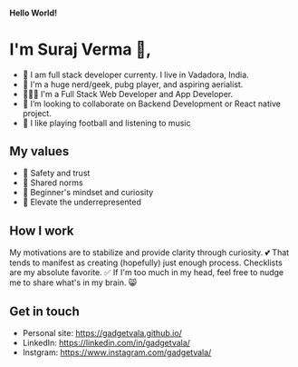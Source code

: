 #### Hello World! 
# I'm Suraj Verma  👋, 
- 👯 I am full stack developer currenty. I live in Vadadora, India.
- 🙌 I'm a huge nerd/geek, pubg player, and aspiring aerialist. 
 - 🙎🏾‍♂️ I'm a Full Stack Web Developer and App Developer.
 - 🔭 I’m looking to collaborate on Backend Development or React native project.
 - 🎸 I like playing football and listening to music

## My values
- 💖 Safety and trust<br>
- 🙌 Shared norms<br>
- 🍏 Beginner's mindset and curiosity<br>
- 🚀 Elevate the underrepresented

## How I work
My motivations are to stabilize and provide clarity through curiosity. 💕 That tends to manifest as creating (hopefully) just enough process. Checklists are my absolute favorite. ✅ If I'm too much in my head, feel free to nudge me to share what's in my brain. 😸

## Get in touch
- Personal site: https://gadgetvala.github.io/
- LinkedIn: https://linkedin.com/in/gadgetvala/
- Instgram: https://www.instagram.com/gadgetvala/